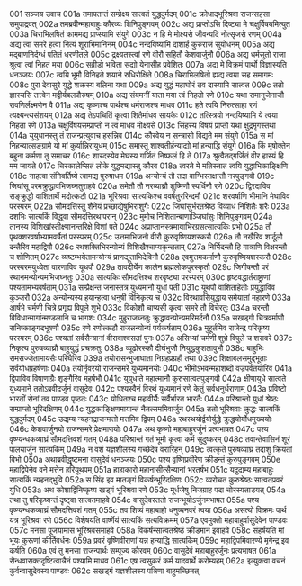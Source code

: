 001	सञ्जय उवाच
001a	तमापतन्तं सम्प्रेक्ष्य सात्वतं युद्धदुर्मदम्
001c	क्रोधाद्भूरिश्रवा राजन्सहसा समुपाद्रवत्
002a	तमब्रवीन्महाबाहुः कौरव्यः शिनिपुङ्गवम्
002c	अद्य प्राप्तोऽसि दिष्ट्या मे चक्षुर्विषयमित्युत
003a	चिराभिलषितं काममद्य प्राप्स्यामि संयुगे
003c	न हि मे मोक्ष्यसे जीवन्यदि नोत्सृजसे रणम्
004a	अद्य त्वां समरे हत्वा नित्यं शूराभिमानिनम्
004c	नन्दयिष्यामि दाशार्ह कुरुराजं सुयोधनम्
005a	अद्य मद्बाणनिर्दग्धं पतितं धरणीतले
005c	द्रक्ष्यतस्त्वां रणे वीरौ सहितौ केशवार्जुनौ
006a	अद्य धर्मसुतो राजा श्रुत्वा त्वां निहतं मया
006c	सव्रीडो भविता सद्यो येनासीह प्रवेशितः
007a	अद्य मे विक्रमं पार्थो विज्ञास्यति धनञ्जयः
007c	त्वयि भूमौ विनिहते शयाने रुधिरोक्षिते
008a	चिराभिलषितो ह्यद्य त्वया सह समागमः
008c	पुरा देवासुरे युद्धे शक्रस्य बलिना यथा
009a	अद्य युद्धं महाघोरं तव दास्यामि सात्वत
009c	ततो ज्ञास्यसि तत्त्वेन मद्वीर्यबलपौरुषम्
010a	अद्य संयमनीं याता मया त्वं निहतो रणे
010c	यथा रामानुजेनाजौ रावणिर्लक्ष्मणेन वै
011a	अद्य कृष्णश्च पार्थश्च धर्मराजश्च माधव
011c	हते त्वयि निरुत्साहा रणं त्यक्ष्यन्त्यसंशयम्
012a	अद्य तेऽपचितिं कृत्वा शितैर्माधव सायकैः
012c	तत्स्त्रियो नन्दयिष्यामि ये त्वया निहता रणे
013a	चक्षुर्विषयसम्प्राप्तो न त्वं माधव मोक्ष्यसे
013c	सिंहस्य विषयं प्राप्तो यथा क्षुद्रमृगस्तथा
014a	युयुधानस्तु तं राजन्प्रत्युवाच हसन्निव
014c	कौरवेय न सन्त्रासो विद्यते मम संयुगे
015a	स मां निहन्यात्सङ्ग्रामे यो मां कुर्यान्निरायुधम्
015c	समास्तु शाश्वतीर्हन्याद्यो मां हन्याद्धि संयुगे
016a	किं मृषोक्तेन बहुना कर्मणा तु समाचर
016c	शारदस्येव मेघस्य गर्जितं निष्फलं हि ते
017a	श्रुत्वैतद्गर्जितं वीर हास्यं हि मम जायते
017c	चिरकालेप्सितं लोके युद्धमद्यास्तु कौरव
018a	त्वरते मे मतिस्तात त्वयि युद्धाभिकाङ्क्षिणि
018c	नाहत्वा संनिवर्तिष्ये त्वामद्य पुरुषाधम
019a	अन्योन्यं तौ तदा वाग्भिस्तक्षन्तौ नरपुङ्गवौ
019c	जिघांसू परमक्रुद्धावभिजघ्नतुराहवे
020a	समेतौ तौ नरव्याघ्रौ शुष्मिणौ स्पर्धिनौ रणे
020c	द्विरदाविव सङ्क्रुद्धौ वाशितार्थे मदोत्कटौ
021a	भूरिश्रवाः सात्यकिश्च ववर्षतुररिन्दमौ
021c	शरवर्षाणि भीमानि मेघाविव परस्परम्
022a	सौमदत्तिस्तु शैनेयं प्रच्छाद्येषुभिराशुगैः
022c	जिघांसुर्भरतश्रेष्ठ विव्याध निशितैः शरैः
023a	दशभिः सात्यकिं विद्ध्वा सौमदत्तिरथापरान्
023c	मुमोच निशितान्बाणाञ्जिघांसुः शिनिपुङ्गवम्
024a	तानस्य विशिखांस्तीक्ष्णानन्तरिक्षे विशां पते
024c	अप्राप्तानस्त्रमायाभिरग्रसत्सात्यकिः प्रभो
025a	तौ पृथक्शरवर्षाभ्यामवर्षेतां परस्परम्
025c	उत्तमाभिजनौ वीरौ कुरुवृष्णियशस्करौ
026a	तौ नखैरिव शार्दूलौ दन्तैरिव महाद्विपौ
026c	रथशक्तिभिरन्योन्यं विशिखैश्चाप्यकृन्तताम्
027a	निर्भिदन्तौ हि गात्राणि विक्षरन्तौ च शोणितम्
027c	व्यष्टम्भयेतामन्योन्यं प्राणद्यूताभिदेविनौ
028a	एवमुत्तमकर्माणौ कुरुवृष्णियशस्करौ
028c	परस्परमयुध्येतां वारणाविव यूथपौ
029a	तावदीर्घेण कालेन ब्रह्मलोकपुरस्कृतौ
029c	जिगीषन्तौ परं स्थानमन्योन्यमभिजघ्नतुः
030a	सात्यकिः सौमदत्तिश्च शरवृष्ट्या परस्परम्
030c	हृष्टवद्धार्तराष्ट्राणां पश्यतामभ्यवर्षताम्
031a	सम्प्रैक्षन्त जनास्तत्र युध्यमानौ युधां पती
031c	यूथपौ वाशिताहेतोः प्रयुद्धाविव कुञ्जरौ
032a	अन्योन्यस्य हयान्हत्वा धनुषी विनिकृत्य च
032c	विरथावसियुद्धाय समेयातां महारणे
033a	आर्षभे चर्मणी चित्रे प्रगृह्य विपुले शुभे
033c	विकोशौ चाप्यसी कृत्वा समरे तौ विचेरतुः
034a	चरन्तौ विविधान्मार्गान्मण्डलानि च भागशः
034c	मुहुराजघ्नतुः क्रुद्धावन्योन्यमरिमर्दनौ
035a	सखड्गौ चित्रवर्माणौ सनिष्काङ्गदभूषणौ
035c	रणे रणोत्कटौ राजन्नन्योन्यं पर्यकर्षताम्
036a	मुहूर्तमिव राजेन्द्र परिकृष्य परस्परम्
036c	पश्यतां सर्वसैन्यानां वीरावाश्वसतां पुनः
037a	असिभ्यां चर्मणी शुभ्रे विपुले च शरावरे
037c	निकृत्य पुरुषव्याघ्रौ बाहुयुद्धं प्रचक्रतुः
038a	व्यूढोरस्कौ दीर्घभुजौ नियुद्धकुशलावुभौ
038c	बाहुभिः समसज्जेतामायसैः परिघैरिव
039a	तयोरासन्भुजाघाता निग्रहप्रग्रहौ तथा
039c	शिक्षाबलसमुद्भूताः सर्वयोधप्रहर्षणाः
040a	तयोर्नृवरयो राजन्समरे युध्यमानयोः
040c	भीमोऽभवन्महाशब्दो वज्रपर्वतयोरिव
041a	द्विपाविव विषाणाग्रैः शृङ्गैरिव महर्षभौ
041c	युयुधाते महात्मानौ कुरुसात्वतपुङ्गवौ
042a	क्षीणायुधे सात्वते युध्यमाने ततोऽब्रवीदर्जुनं वासुदेवः
042c	पश्यस्वैनं विरथं युध्यमानं रणे केतुं सर्वधनुर्धराणाम्
043a	प्रविष्टो भारतीं सेनां तव पाण्डव पृष्ठतः
043c	योधितश्च महावीर्यैः सर्वैर्भारत भारतैः
044a	परिश्रान्तो युधां श्रेष्ठः सम्प्राप्तो भूरिदक्षिणम्
044c	युद्धकाङ्क्षिणमायान्तं नैतत्सममिवार्जुन
045a	ततो भूरिश्रवाः क्रुद्धः सात्यकिं युद्धदुर्मदम्
045c	उद्यम्य न्यहनद्राजन्मत्तो मत्तमिव द्विपम्
046a	रथस्थयोर्द्वयोर्युद्धे क्रुद्धयोर्योधमुख्ययोः
046c	केशवार्जुनयो राजन्समरे प्रेक्षमाणयोः
047a	अथ कृष्णो महाबाहुरर्जुनं प्रत्यभाषत
047c	पश्य वृष्ण्यन्धकव्याघ्रं सौमदत्तिवशं गतम्
048a	परिश्रान्तं गतं भूमौ कृत्वा कर्म सुदुष्करम्
048c	तवान्तेवासिनं शूरं पालयार्जुन सात्यकिम्
049a	न वशं यज्ञशीलस्य गच्छेदेष वरारिहन्
049c	त्वत्कृते पुरुषव्याघ्र तदाशु क्रियतां विभो
050a	अथाब्रवीद्धृष्टमना वासुदेवं धनञ्जयः
050c	पश्य वृष्णिप्रवीरेण क्रीडन्तं कुरुपुङ्गवम्
050e	महाद्विपेनेव वने मत्तेन हरियूथपम्
051a	हाहाकारो महानासीत्सैन्यानां भरतर्षभ
051c	यदुद्यम्य महाबाहुः सात्यकिं न्यहनद्भुवि
052a	स सिंह इव मातङ्गं विकर्षन्भूरिदक्षिणः
052c	व्यरोचत कुरुश्रेष्ठः सात्वतप्रवरं युधि
053a	अथ कोशाद्विनिष्कृष्य खड्गं भूरिश्रवा रणे
053c	मूर्धजेषु निजग्राह पदा चोरस्यताडयत्
054a	तथा तु परिकृष्यन्तं दृष्ट्वा सात्वतमाहवे
054c	वासुदेवस्ततो राजन्भूयोऽर्जुनमभाषत
055a	पश्य वृष्ण्यन्धकव्याघ्रं सौमदत्तिवशं गतम्
055c	तव शिष्यं महाबाहो धनुष्यनवरं त्वया
056a	असत्यो विक्रमः पार्थ यत्र भूरिश्रवा रणे
056c	विशेषयति वार्ष्णेयं सात्यकिं सत्यविक्रमम्
057a	एवमुक्तो महाबाहुर्वासुदेवेन पाण्डवः
057c	मनसा पूजयामास भूरिश्रवसमाहवे
058a	विकर्षन्सात्वतश्रेष्ठं क्रीडमान इवाहवे
058c	संहर्षयति मां भूयः कुरूणां कीर्तिवर्धनः
059a	प्रवरं वृष्णिवीराणां यन्न हन्याद्धि सात्यकिम्
059c	महाद्विपमिवारण्ये मृगेन्द्र इव कर्षति
060a	एवं तु मनसा राजन्पार्थः सम्पूज्य कौरवम्
060c	वासुदेवं महाबाहुरर्जुनः प्रत्यभाषत
061a	सैन्धवासक्तदृष्टित्वान्नैनं पश्यामि माधव
061c	एष त्वसुकरं कर्म यादवार्थे करोम्यहम्
062a	इत्युक्त्वा वचनं कुर्वन्वासुदेवस्य पाण्डवः
062c	सखड्गं यज्ञशीलस्य पत्रिणा बाहुमच्छिनत्
